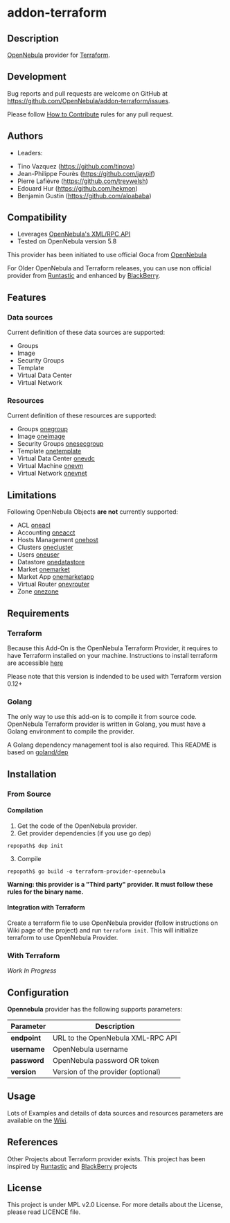 # addon-terraform

## Description

[OpenNebula](https://opennebula.org/) provider for [Terraform](https://www.terraform.io/).

## Development

Bug reports and pull requests are welcome on GitHub at
https://github.com/OpenNebula/addon-terraform/issues.

Please follow [How to Contribute](https://github.com/OpenNebula/one/wiki/How-to-participate-in-Add_on-Development) rules for any pull request.

## Authors

* Leaders:

- Tino Vazquez (https://github.com/tinova)
- Jean-Philippe Fourès (https://github.com/jaypif)
- Pierre Lafièvre (https://github.com/treywelsh)
- Edouard Hur (https://github.com/hekmon)
- Benjamin Gustin (https://github.com/aloababa)

## Compatibility

* Leverages [OpenNebula's XML/RPC API](https://docs.opennebula.org/5.8/integration/system_interfaces/api.html)
* Tested on OpenNebula version 5.8

This provider has been initiated to use official Goca from [OpenNebula](https://github.com/OpenNebula/one)

For Older OpenNebula and Terraform releases, you can use non official provider from [Runtastic](https://github.com/runtastic/terraform-provider-opennebula) and enhanced by [BlackBerry](https://github.com/blackberry/terraform-provider-opennebula).

## Features

### Data sources

Current definition of these data sources are supported:
* Groups
* Image
* Security Groups
* Template
* Virtual Data Center
* Virtual Network

### Resources

Current definition of these resources are supported:
* Groups [onegroup](https://docs.opennebula.org/5.8/integration/system_interfaces/api.html#onegroup)
* Image [oneimage](https://docs.opennebula.org/5.8/integration/system_interfaces/api.html#oneimage)
* Security Groups [onesecgroup](https://docs.opennebula.org/5.8/integration/system_interfaces/api.html#onesecgroup)
* Template [onetemplate](https://docs.opennebula.org/5.8/integration/system_interfaces/api.html#onetemplate)
* Virtual Data Center [onevdc](https://docs.opennebula.org/5.8/integration/system_interfaces/api.html#onevdc)
* Virtual Machine [onevm](https://docs.opennebula.org/5.8/integration/system_interfaces/api.html#onevm)
* Virtual Network [onevnet](https://docs.opennebula.org/5.8/integration/system_interfaces/api.html#onevnet)

## Limitations

Following OpenNebula Objects **are not** currently supported:
* ACL [oneacl](https://docs.opennebula.org/5.8/integration/system_interfaces/api.html#oneacl)
* Accounting [oneacct](https://docs.opennebula.org/5.8/integration/system_interfaces/api.html#oneacct)
* Hosts Management [onehost](https://docs.opennebula.org/5.8/integration/system_interfaces/api.html#onehost)
* Clusters [onecluster](https://docs.opennebula.org/5.8/integration/system_interfaces/api.html#onecluster)
* Users [oneuser](https://docs.opennebula.org/5.8/integration/system_interfaces/api.html#oneuser)
* Datastore [onedatastore](https://docs.opennebula.org/5.8/integration/system_interfaces/api.html#onedatastore)
* Market [onemarket](https://docs.opennebula.org/5.8/integration/system_interfaces/api.html#onemarket)
* Market App [onemarketapp](https://docs.opennebula.org/5.8/integration/system_interfaces/api.html#onemarketapp)
* Virtual Router [onevrouter](https://docs.opennebula.org/5.8/integration/system_interfaces/api.html#onevrouter)
* Zone [onezone](https://docs.opennebula.org/5.8/integration/system_interfaces/api.html#onezone)

## Requirements

### Terraform

Because this Add-On is the OpenNebula Terraform Provider, it requires to have Terraform installed on your machine.
Instructions to install terraform are accessible [here](https://learn.hashicorp.com/terraform/getting-started/install)

Please note that this version is indended to be used with Terraform version 0.12+

### Golang

The only way to use this add-on is to compile it from source code.
OpenNebula Terraform provider is written in Golang, you must have a Golang environment to compile the provider.

A Golang dependency management tool is also required. This README is based on [goland/dep](https://github.com/golang/dep)

## Installation

### From Source

#### Compilation

1. Get the code of the OpenNebula provider.
2. Get provider dependencies (if you use go dep)
```
repopath$ dep init
```
3. Compile
```
repopath$ go build -o terraform-provider-opennebula
```

**Warning: this provider is a "Third party" provider. It must follow these rules for the binary name.**

#### Integration with Terraform

Create a terraform file to use OpenNebula provider (follow instructions on Wiki page of the project) and run `terraform init`.
This will initialize terraform to use OpenNebula Provider.

### With Terraform

*Work In Progress*

## Configuration

**Opennebula** provider has the following supports parameters:

| **Parameter** | **Description**                       |
| --------- | --------------------------------- |
| **endpoint**  | URL to the OpenNebula XML-RPC API |
| **username**  | OpenNebula username               |
| **password**  | OpenNebula password OR token      |
| **version**   | Version of the provider (optional) |

## Usage

Lots of Examples and details of data sources and resources parameters are available on the [Wiki](https://github.com/OpenNebula/addon-terraform/wiki).

## References

Other Projects about Terraform provider exists. This project has been inspired by [Runtastic](https://github.com/runtastic/terraform-provider-opennebula) and [BlackBerry](https://github.com/blackberry/terraform-provider-opennebula) projects

## License

This project is under MPL v2.0 License. For more details about the License, please read LICENCE file.
